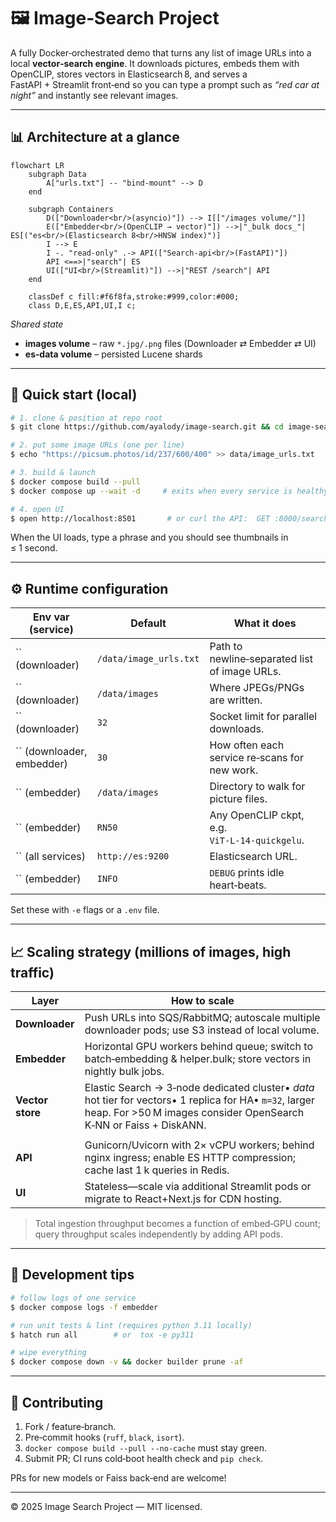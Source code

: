 # 🖼️ Image‑Search Project

A fully Docker‑orchestrated demo that turns any list of image URLs into a local **vector‑search engine**.  It downloads pictures, embeds them with OpenCLIP, stores vectors in Elasticsearch 8, and serves a FastAPI + Streamlit front‑end so you can type a prompt such as *“red car at night”* and instantly see relevant images.

---

## 📊 Architecture at a glance

```mermaid
flowchart LR
    subgraph Data
        A["urls.txt"] -- "bind‑mount" --> D
    end

    subgraph Containers
        D(["Downloader<br/>(asyncio)"]) --> I[["/images volume/"]]
        E(["Embedder<br/>(OpenCLIP → vector)"]) -->|"_bulk docs_"| ES[("es<br/>(Elasticsearch 8<br/>HNSW index)")]
        I --> E
        I -. "read‑only" .-> API(["Search‑api<br/>(FastAPI)"])
        API <==>|"search"| ES
        UI(["UI<br/>(Streamlit)"]) -->|"REST /search"| API
    end

    classDef c fill:#f6f8fa,stroke:#999,color:#000;
    class D,E,ES,API,UI,I c;
```

*Shared state*

* **images volume** – raw `*.jpg/.png` files (Downloader ⇄ Embedder ⇄ UI)
* **es‑data volume** – persisted Lucene shards

---

## 🚀 Quick start (local)

```bash
# 1. clone & position at repo root
$ git clone https://github.com/ayalody/image-search.git && cd image-search

# 2. put some image URLs (one per line)
$ echo "https://picsum.photos/id/237/600/400" >> data/image_urls.txt

# 3. build & launch
$ docker compose build --pull
$ docker compose up --wait -d     # exits when every service is healthy

# 4. open UI
$ open http://localhost:8501       # or curl the API:  GET :8000/search/text
```

When the UI loads, type a phrase and you should see thumbnails in ≤ 1 second.

---

## ⚙️ Runtime configuration

| Env var (service)           | Default                | What it does                                  |
| --------------------------- | ---------------------- | --------------------------------------------- |
| \`\` (downloader)           | `/data/image_urls.txt` | Path to newline‑separated list of image URLs. |
| \`\` (downloader)           | `/data/images`         | Where JPEGs/PNGs are written.                 |
| \`\` (downloader)           | `32`                   | Socket limit for parallel downloads.          |
| \`\` (downloader, embedder) | `30`                   | How often each service re‑scans for new work. |
| \`\` (embedder)             | `/data/images`         | Directory to walk for picture files.          |
| \`\` (embedder)             | `RN50`                 | Any OpenCLIP ckpt, e.g. `ViT‑L‑14‑quickgelu`. |
| \`\` (all services)         | `http://es:9200`       | Elasticsearch URL.                            |
| \`\` (embedder)             | `INFO`                 | `DEBUG` prints idle heart‑beats.              |

Set these with `-e` flags or a `.env` file.

---

## 📈 Scaling strategy (millions of images, high traffic)

| Layer            | How to scale                                                                                                                                                                  |
| ---------------- | ----------------------------------------------------------------------------------------------------------------------------------------------------------------------------- |
| **Downloader**   | Push URLs into SQS/RabbitMQ; autoscale multiple downloader pods; use S3 instead of local volume.                                                                              |
| **Embedder**     | Horizontal GPU workers behind queue; switch to batch‑embedding & helper.bulk; store vectors in nightly bulk jobs.                                                             |
| **Vector store** | Elastic Search → 3‑node dedicated cluster• *data* hot tier for vectors• 1 replica for HA• `m=32`, larger heap.  For >50 M images consider OpenSearch K‑NN or Faiss + DiskANN. |
|                  |                                                                                                                                                                               |
| **API**          | Gunicorn/Uvicorn with 2× vCPU workers; behind nginx ingress; enable ES HTTP compression; cache last 1 k queries in Redis.                                                     |
| **UI**           | Stateless—scale via additional Streamlit pods or migrate to React+Next.js for CDN hosting.                                                                                    |

> Total ingestion throughput becomes a function of embed‑GPU count; query throughput scales independently by adding API pods.

---

## 🧪 Development tips

```bash
# follow logs of one service
$ docker compose logs -f embedder

# run unit tests & lint (requires python 3.11 locally)
$ hatch run all        # or  tox -e py311

# wipe everything
$ docker compose down -v && docker builder prune -af
```

---

## 📝 Contributing

1. Fork / feature‑branch.
2. Pre‑commit hooks (`ruff`, `black`, `isort`).
3. `docker compose build --pull --no-cache` must stay green.
4. Submit PR; CI runs cold‑boot health check and `pip check`.

PRs for new models or Faiss back‑end are welcome!

---

© 2025 Image Search Project — MIT licensed.
